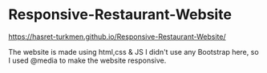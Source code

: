 # Responsive-Restaurant-Website
https://hasret-turkmen.github.io/Responsive-Restaurant-Website/

The website is made using html,css & JS
I didn't use any Bootstrap here, so I used @media to make the website responsive.
